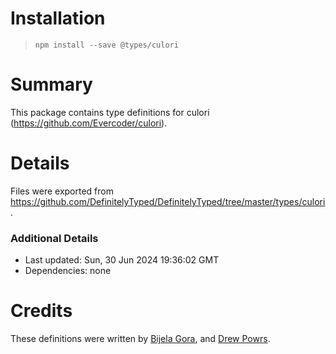 # Installation
> `npm install --save @types/culori`

# Summary
This package contains type definitions for culori (https://github.com/Evercoder/culori).

# Details
Files were exported from https://github.com/DefinitelyTyped/DefinitelyTyped/tree/master/types/culori.

### Additional Details
 * Last updated: Sun, 30 Jun 2024 19:36:02 GMT
 * Dependencies: none

# Credits
These definitions were written by [Bijela Gora](https://github.com/bijela-gora), and [Drew Powrs](https://github.com/drwpow).
